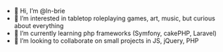 - 👋 Hi, I’m @ln-brie
- 👀 I’m interested in tabletop roleplaying games, art, music, but curious about everything
- 🌱 I’m currently learning php frameworks (Symfony, cakePHP, Laravel)
- 💞️ I’m looking to collaborate on small projects in JS, jQuery, PHP 

